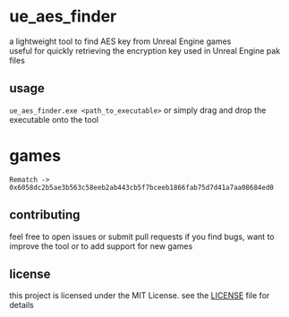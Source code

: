 # ue_aes_finder
a lightweight tool to find AES key from Unreal Engine games  
useful for quickly retrieving the encryption key used in Unreal Engine pak files

## usage
`ue_aes_finder.exe <path_to_executable>` or simply drag and drop the executable onto the tool

# games
`Rematch -> 0x6058dc2b5ae3b563c58eeb2ab443cb5f7bceeb1866fab75d7d41a7aa08684ed0`

## contributing
feel free to open issues or submit pull requests if you find bugs, want to improve the tool or to add support for new games

## license
this project is licensed under the MIT License. see the [LICENSE](LICENSE) file for details
